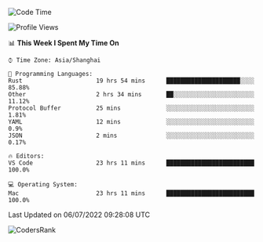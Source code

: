 <!--START_SECTION:waka-->
![Code Time](http://img.shields.io/badge/Code%20Time-1%2C465%20hrs%2054%20mins-blue)

![Profile Views](http://img.shields.io/badge/Profile%20Views-29-blue)

📊 **This Week I Spent My Time On** 

```text
⌚︎ Time Zone: Asia/Shanghai

💬 Programming Languages: 
Rust                     19 hrs 54 mins      █████████████████████░░░░   85.88% 
Other                    2 hrs 34 mins       ██░░░░░░░░░░░░░░░░░░░░░░░   11.12% 
Protocol Buffer          25 mins             ░░░░░░░░░░░░░░░░░░░░░░░░░   1.81% 
YAML                     12 mins             ░░░░░░░░░░░░░░░░░░░░░░░░░   0.9% 
JSON                     2 mins              ░░░░░░░░░░░░░░░░░░░░░░░░░   0.17%

🔥 Editors: 
VS Code                  23 hrs 11 mins      █████████████████████████   100.0%

💻 Operating System: 
Mac                      23 hrs 11 mins      █████████████████████████   100.0%

```


 Last Updated on 06/07/2022 09:28:08 UTC
<!--END_SECTION:waka-->

![CodersRank](https://cr-skills-chart-widget.azurewebsites.net/api/api?username=BugenZhao&padding=16&tooltip=true&branding=false&sort-by-score=true&skills=Rust%2C%20Swift%2C%20C%2C%20TypeScript%2C%20Java%2C%20Go%2C%20Dart%2C%20C%2B%2B%2C%20Python%2C%20Assembly%2C%20Shell%2C%20Kotlin)
